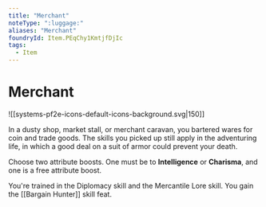 ```yaml
---
title: "Merchant"
noteType: ":luggage:"
aliases: "Merchant"
foundryId: Item.PEqChy1KmtjfDjIc
tags:
  - Item
---
```


# Merchant
![[systems-pf2e-icons-default-icons-background.svg|150]]

In a dusty shop, market stall, or merchant caravan, you bartered wares for coin and trade goods. The skills you picked up still apply in the adventuring life, in which a good deal on a suit of armor could prevent your death.

Choose two attribute boosts. One must be to **Intelligence** or **Charisma**, and one is a free attribute boost.

You're trained in the Diplomacy skill and the Mercantile Lore skill. You gain the [[Bargain Hunter]] skill feat.
